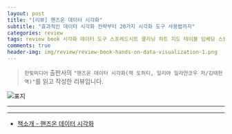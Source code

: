 ```yaml
---  
layout: post  
title: "[리뷰] 핸즈온 데이터 시각화"  
subtitle: "효과적인 데이터 시각화 전략부터 20가지 시각화 도구 사용법까지"  
categories: review  
tags: review book 시각화 데이터 도구 스프레드시트 클리닝 차트 지도 테이블 임베딩 스킬 chart.js 깃허브 스토리    
comments: true  
header-img: img/review/review-book-hands-on-data-visualization-1.png
---  
```

  
> `한빛미디어` 출판사의 `"핸즈온 데이터 시각화(잭 도허티, 일리야 일라얀코우 저/김태헌 역)"`를 읽고 작성한 리뷰입니다.  

![표지](https://theorydb.github.io/assets/img/review/review-book-hands-on-data-visualization-1.png)  

---

> 
---

* [책소개 - 핸즈온 데이터 시각화](http://www.yes24.com/Product/Goods/110225484)
